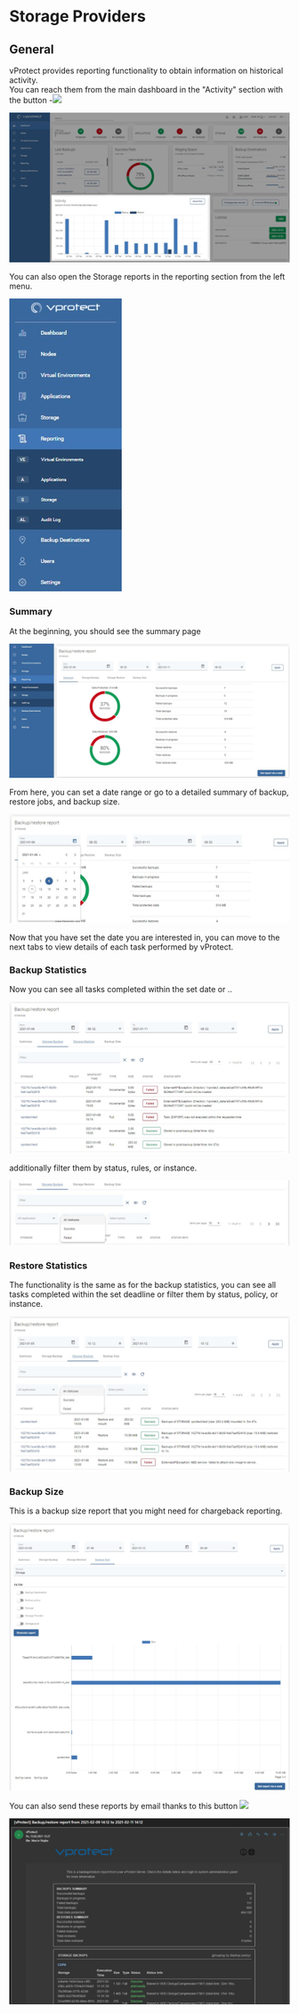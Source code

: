 # Storage Providers

## General <a id="general"></a>

‌vProtect provides reporting functionality to obtain information on historical activity.  
You can reach them from the main dashboard in the "Activity" section with the button -![](https://firebasestorage.googleapis.com/v0/b/gitbook-28427.appspot.com/o/assets%2F-MRdb5zWCDMFpI4vZOjE%2Fsync%2Fdc0792ef6682f4b02ebf4a963d448eb5b7d95fff.jpg?generation=1611311314140472&alt=media)

![](../../.gitbook/assets/reporting-dashboard%20%281%29%20%281%29.jpg)

You can also open the Storage reports in the reporting section from the left menu.

![](../../.gitbook/assets/reporting-left-menu.jpg)

### Summary

At the beginning, you should see the summary page

![](../../.gitbook/assets/reporting-storage-general.jpg)

From here, you can set a date range or go to a detailed summary of backup, restore jobs, and backup size.

![](../../.gitbook/assets/reporting-storage-date.jpg)

Now that you have set the date you are interested in, you can move to the next tabs to view details of each task performed by vProtect.

### Backup Statistics

Now you can see all tasks completed within the set date or ..

![](../../.gitbook/assets/reporting-storage-details.jpg)

additionally filter them by status, rules, or instance.

![](../../.gitbook/assets/reporting-storage-filters.jpg)

### Restore Statistics

The functionality is the same as for the backup statistics, you can see all tasks completed within the set deadline or filter them by status, policy, or instance.

![](../../.gitbook/assets/reporting-storage-restore.jpg)

### Backup Size

This is a backup size report that you might need for chargeback reporting.

![](../../.gitbook/assets/reporting-storage-backup-size.jpg)

You can also send these reports by email thanks to this button ![](../../.gitbook/assets/get-report-via-e-mail.jpg)

![](../../.gitbook/assets/reporting-e-mail.jpg)

